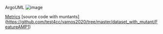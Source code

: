 ArgoUML
![image](https://raw.githubusercontent.com/test4cc/vamos2020/master/featureModel/ArgoUML.JPG)

 [Metrics](https://github.com/test4cc/vamos2020/blob/master/metrics/ArgoUML.csv)
 [source code with muntants] (https://github.com/test4cc/vamos2020/tree/master/dataset_with_mutant/FeatureAMP1)

